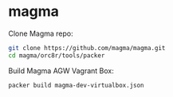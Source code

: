 # magma

Clone Magma repo:
```bash
git clone https://github.com/magma/magma.git
cd magma/orc8r/tools/packer
```

Build Magma AGW Vagrant Box:
```bash
packer build magma-dev-virtualbox.json
```
